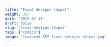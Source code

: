 ```yaml
---
title: "Final designs (dupe)"
weight: 357
date: "2025-07-11"
draft: false
slug: "final-designs-(dupe)"
tags: ["comics"]
image: "featured-357-final-designs-(dupe).jpg"
---
```

